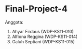 # Final-Project-4

Anggota:
1. Ahyar Firdaus (WDP-KS11-010)
2. Alfiona Reggina (WDP-KS11-014)
3. Galuh Septiani (WDP-KS11-015)
